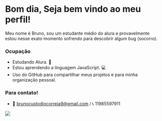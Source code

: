 # Bom dia, Seja bem vindo ao meu perfil!

Meu nome é Bruno, sou um estudante médio do alura e provavelmente estou nesse
exato momento sofrendo para descobrir algum bug (socorro).

### Ocupação

- Estudando Alura. 👾
- Estou aprendendo a línguagem JavaScript. 💻
- Uso do GitHub para compartilhar meus projetos e para minha organização pessoal.

### Para contato!
- 📧 brunocustodiocorreia9@gmail.com / 📞 11985597911

![](https://tenor.com/pI594FMBOzN.gif)
